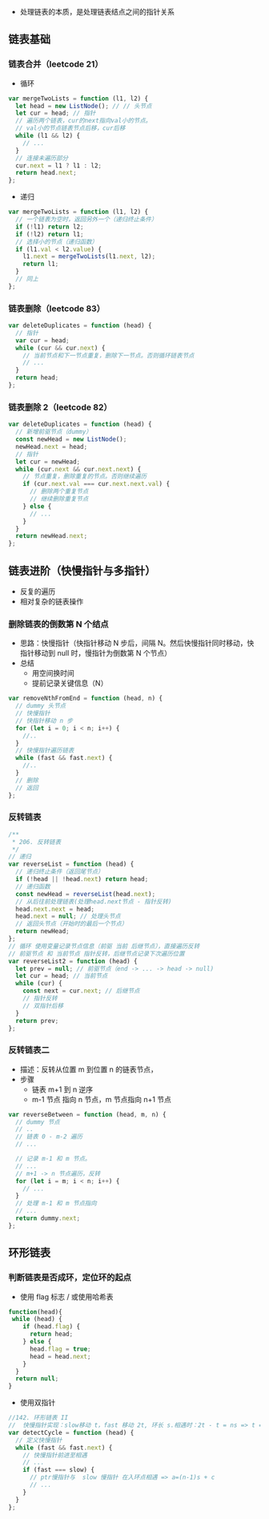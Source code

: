 - 处理链表的本质，是处理链表结点之间的指针关系

## 链表基础

### 链表合并（leetcode 21）

- 循环

```javascript
var mergeTwoLists = function (l1, l2) {
  let head = new ListNode(); // // 头节点
  let cur = head; // 指针
  // 遍历两个链表，cur的next指向val小的节点。
  // val小的节点链表节点后移，cur后移
  while (l1 && l2) {
    // ...
  }
  // 连接未遍历部分
  cur.next = l1 ? l1 : l2;
  return head.next;
};
```

- 递归

```javascript
var mergeTwoLists = function (l1, l2) {
  // 一个链表为空时，返回另外一个（递归终止条件）
  if (!l1) return l2;
  if (!l2) return l1;
  // 选择小的节点（递归函数）
  if (l1.val < l2.value) {
    l1.next = mergeTwoLists(l1.next, l2);
    return l1;
  }
  // 同上
};
```

### 链表删除（leetcode 83）

```javascript
var deleteDuplicates = function (head) {
  // 指针
  var cur = head;
  while (cur && cur.next) {
    // 当前节点和下一节点重复，删除下一节点。否则循环链表节点
    // ...
  }
  return head;
};
```

### 链表删除 2（leetcode 82）

```javascript
var deleteDuplicates = function (head) {
  // 新增前驱节点（dummy）
  const newHead = new ListNode();
  newHead.next = head;
  // 指针
  let cur = newHead;
  while (cur.next && cur.next.next) {
    // 节点重复，删除重复的节点。否则继续遍历
    if (cur.next.val === cur.next.next.val) {
      // 删除两个重复节点
      // 继续删除重复节点
    } else {
      // ...
    }
  }
  return newHead.next;
};
```

## 链表进阶（快慢指针与多指针）

- 反复的遍历
- 相对复杂的链表操作

### 删除链表的倒数第 N 个结点

- 思路：快慢指针（快指针移动 N 步后，间隔 N。然后快慢指针同时移动，快指针移动到 null 时，慢指针为倒数第 N 个节点）
- 总结
  - 用空间换时间
  - 提前记录关键信息（N）

```javascript
var removeNthFromEnd = function (head, n) {
  // dummy 头节点
  // 快慢指针
  // 快指针移动 n 步
  for (let i = 0; i < n; i++) {
    //..
  }
  // 快慢指针遍历链表
  while (fast && fast.next) {
    //..
  }
  // 删除
  // 返回
};
```

### 反转链表

```javascript
/**
 * 206. 反转链表
 */
// 递归
var reverseList = function (head) {
  // 递归终止条件（返回尾节点）
  if (!head || !head.next) return head;
  // 递归函数
  const newHead = reverseList(head.next);
  // 从后往前处理链表(处理head.next节点 - 指针反转)
  head.next.next = head;
  head.next = null; // 处理头节点
  // 返回头节点（开始时的最后一个节点）
  return newHead;
};
// 循环 使用变量记录节点信息（前驱 当前 后继节点），直接遍历反转
// 前驱节点 和 当前节点 指针反转，后继节点记录下次遍历位置
var reverseList2 = function (head) {
  let prev = null; // 前驱节点（end -> ... -> head -> null)
  let cur = head; // 当前节点
  while (cur) {
    const next = cur.next; // 后继节点
    // 指针反转
    // 双指针后移
  }
  return prev;
};
```

### 反转链表二

- 描述：反转从位置 m 到位置 n 的链表节点，
- 步骤
  - 链表 m+1 到 n 逆序
  - m-1 节点 指向 n 节点，m 节点指向 n+1 节点

```javascript
var reverseBetween = function (head, m, n) {
  // dummy 节点
  // ..
  // 链表 0 - m-2 遍历
  // ...

  // 记录 m-1 和 m 节点。
  // ...
  // m+1 -> n 节点遍历，反转
  for (let i = m; i < n; i++) {
    // ...
  }
  // 处理 m-1 和 m 节点指向
  // ...
  return dummy.next;
};
```

## 环形链表

### 判断链表是否成环，定位环的起点

- 使用 flag 标志 / 或使用哈希表

```javascript
function(head){
 while (head) {
    if (head.flag) {
      return head;
    } else {
      head.flag = true;
      head = head.next;
    }
  }
  return null;
}
```

- 使用双指针

```javascript
//142. 环形链表 II
//  快慢指针实现：slow移动 t，fast 移动 2t, 环长 s.相遇时：2t - t = ns => t = ns (环外部分 a, s = b + c, t = a + b) => a = ns - b = (n-1)s + c => ptr 慢指针与  slow 慢指针 在入环点相遇
var detectCycle = function (head) {
  // 定义快慢指针
  while (fast && fast.next) {
    // 快慢指针前进至相遇
    // ...
    if (fast === slow) {
      // ptr慢指针与  slow 慢指针 在入环点相遇 => a=(n-1)s + c
      // ...
    }
  }
};
```
